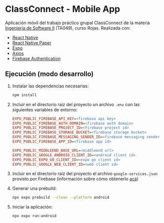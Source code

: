 # ClassConnect - Mobile App

Aplicación móvil del trabajo práctico grupal ClassConnect de la materia [Ingeniería de Software II](https://ingenieria-del-software-2.github.io/) (TA049), curso Rojas. Realizada con:

- [React Native](https://reactnative.dev/)
- [React Native Paper](https://callstack.github.io/react-native-paper/)
- [Expo](https://expo.dev)
- [Axios](https://axios-http.com/es/)
- [Firebase Authentication](https://firebase.google.com/docs/auth)

## Ejecución (modo desarrollo)

1. Instalar las dependencias necesarias:

   ```bash
   npm install
   ```

2. Incluir en el directorio raíz del proyecto un archivo `.env` con las siguientes variables de entorno:

   ```ini
   EXPO_PUBLIC_FIREBASE_API_KEY=<firebase api key>
   EXPO_PUBLIC_FIREBASE_AUTH_DOMAIN=<firebase auth domain>
   EXPO_PUBLIC_FIREBASE_PROJECT_ID=<firebase project id>
   EXPO_PUBLIC_FIREBASE_STORAGE_BUCKET=<firebase storage bucket>
   EXPO_PUBLIC_FIREBASE_MESSAGING_SENDER_ID=<firebase messaging sender id>
   EXPO_PUBLIC_FIREBASE_APP_ID=<firebase app id>

   EXPO_PUBLIC_MIDDLEEND_BASE_URL=<middleend url>
   EXPO_PUBLIC_GOOGLE_ANDROID_CLIENT_ID=<android client id>
   EXPO_PUBLIC_EXPO_GO_CLIENT_ID=<expo go client id>
   EXPO_PUBLIC_GOOGLE_WEB_CLIENT_ID=<web client id>
   ```

3. Incluir en el directorio raíz del proyecto el archivo `google-services.json` provisto por Firebase
   (información sobre cómo obtenerlo [acá](https://firebase.google.com/docs/android/setup?hl=es-419#add-config-file))

4. Generar una prebuild:

   ```bash
   npx expo prebuild --clean --platform android
   ```

5. Iniciar la aplicación:

   ```bash
   npx expo run:android
   ```
